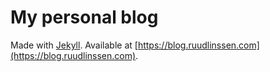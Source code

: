 # My personal blog

Made with [Jekyll](https://jekyllrb.com/). Available at [https://blog.ruudlinssen.com](https://blog.ruudlinssen.com).
